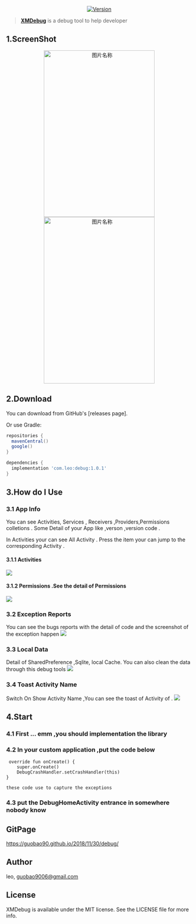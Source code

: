 <p align="center">

<a href="https://bintray.com/leo90/maven/debug">
		<image alt="Version" src="https://img.shields.io/badge/maven%20central-1.0.1-green.svg">
	</a>
</p>


> **[XMDebug](https://guobao90.github.io/2018/11/30/debug/)** is a debug tool to help developer





## 1.ScreenShot

<p align="center">

 <img src="http://pktfce9ot.bkt.clouddn.com/19-1-5/29169069.jpg" width = "300" height = "450" alt="图片名称" align=center />
 <img src="http://pktfce9ot.bkt.clouddn.com/19-1-5/50439004.jpg" width = "300" height = "450" alt="图片名称" align=center />
</p>


## 2.Download

You can download from GitHub's [releases page].

Or use Gradle:

```gradle
repositories {
  mavenCentral()
  google()
}

dependencies {
  implementation 'com.leo:debug:1.0.1'
}
```


## 3.How do I Use
### 3.1 App Info
You can see Activities, Services , Receivers ,Providers,Permissions colletions . Some Detail of your App like ,verson ,version code .

In Activities your can see All Activity . Press the item your can jump to the corresponding Activity .
#### 3.1.1 Activities
![](http://pktfce9ot.bkt.clouddn.com/19-1-5/67457828.jpg)

#### 3.1.2 Permissions .See the detail of Permissions
![](http://pktfce9ot.bkt.clouddn.com/19-1-5/75480764.jpg)

### 3.2 Exception Reports
You can see the bugs reports with the detail of code and the screenshot of the exception happen
![](http://pktfce9ot.bkt.clouddn.com/19-1-5/46712449.jpg)

### 3.3 Local Data
Detail of SharedPreference ,Sqlite, local Cache. You can also clean the data through this debug tools
![](http://pktfce9ot.bkt.clouddn.com/19-1-5/49438500.jpg)

### 3.4 Toast Activity Name
Switch On Show Activity Name ,You can see the toast of Activity of .
![](http://pktfce9ot.bkt.clouddn.com/19-1-5/60090897.jpg)


## 4.Start
### 4.1 First ... emm ,you should implementation the library
### 4.2 In your custom application ,put the code below

	 override fun onCreate() {
        super.onCreate()
        DebugCrashHandler.setCrashHandler(this)
    }

    these code use to capture the exceptions

### 4.3 put the DebugHomeActivity entrance in somewhere nobody know

## GitPage

https://guobao90.github.io/2018/11/30/debug/

## Author

leo, guobao9006@gmail.com

## License

XMDebug is available under the MIT license. See the LICENSE file for more info.